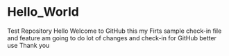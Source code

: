 # Hello_World
Test Repository
Hello Welcome to GitHub 
this my Firts sample check-in file and feature am going to do lot of changes and check-in for GitHub better use
Thank you 
